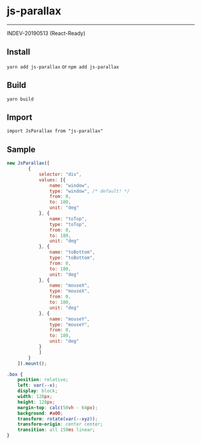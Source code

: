 # js-parallax
---
INDEV-20190513 (React-Ready)

## Install
`yarn add js-parallax` or `npm add js-parallax`

## Build
`yarn build`

## Import
`import JsParallax from "js-parallax"`

## Sample
```javascript
new JsParallax([
        {
            selector: "div",
            values: [{
                name: "window",
                type: "window", /* default! */
                from: 0,
                to: 180,
                unit: "deg"
            }, {
                name: "toTop",
                type: "toTop",
                from: 0,
                to: 180,
                unit: "deg"
            }, {
                name: "toBottom",
                type: "toBottom",
                from: 0,
                to: 180,
                unit: "deg"
            }, {
                name: "mouseX",
                type: "mouseX",
                from: 0,
                to: 180,
                unit: "deg"
            }, {
                name: "mouseY",
                type: "mouseY",
                from: 0,
                to: 180,
                unit: "deg"
            }
            ]
        }
    ]).mount();
```

```css
.box {
    position: relative;
    left: var(--x);
    display: block;
    width: 128px;
    height: 128px;
    margin-top: calc(50vh - 64px);
    background: #a00;
    transform: rotate(var(--xyz));
    transform-origin: center center;
    transition: all 150ms linear;
}
```
